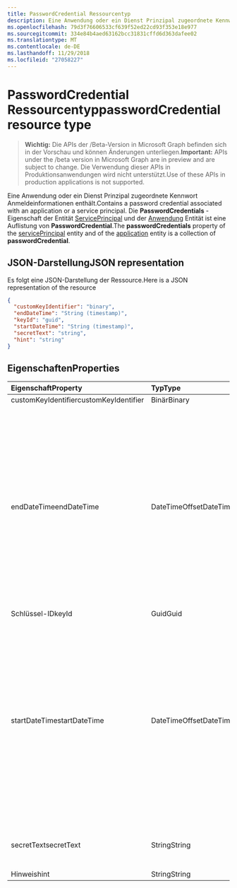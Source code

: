 ```yaml
---
title: PasswordCredential Ressourcentyp
description: Eine Anwendung oder ein Dienst Prinzipal zugeordnete Kennwort Anmeldeinformationen enthält. Die **PasswordCredentials** -Eigenschaft der Entität ServicePrincipal und der Anwendung Entität ist eine Auflistung von **PasswordCredential**.
ms.openlocfilehash: 79d3f76606533cf639f52ed22cd93f353e18e977
ms.sourcegitcommit: 334e84b4aed63162bcc31831cffd6d363dafee02
ms.translationtype: MT
ms.contentlocale: de-DE
ms.lasthandoff: 11/29/2018
ms.locfileid: "27058227"
---
```

# <a name="passwordcredential-resource-type"></a><span data-ttu-id="00849-104">PasswordCredential Ressourcentyp</span><span class="sxs-lookup"><span data-stu-id="00849-104">passwordCredential resource type</span></span>

> <span data-ttu-id="00849-105">**Wichtig:** Die APIs der /Beta-Version in Microsoft Graph befinden sich in der Vorschau und können Änderungen unterliegen.</span><span class="sxs-lookup"><span data-stu-id="00849-105">**Important:** APIs under the /beta version in Microsoft Graph are in preview and are subject to change.</span></span> <span data-ttu-id="00849-106">Die Verwendung dieser APIs in Produktionsanwendungen wird nicht unterstützt.</span><span class="sxs-lookup"><span data-stu-id="00849-106">Use of these APIs in production applications is not supported.</span></span>

<span data-ttu-id="00849-107">Eine Anwendung oder ein Dienst Prinzipal zugeordnete Kennwort Anmeldeinformationen enthält.</span><span class="sxs-lookup"><span data-stu-id="00849-107">Contains a password credential associated with an application or a service principal.</span></span> <span data-ttu-id="00849-108">Die **PasswordCredentials** -Eigenschaft der Entität [ServicePrincipal](serviceprincipal.md) und der [Anwendung](application.md) Entität ist eine Auflistung von **PasswordCredential**.</span><span class="sxs-lookup"><span data-stu-id="00849-108">The **passwordCredentials** property of the [servicePrincipal](serviceprincipal.md) entity and of the [application](application.md) entity is a collection of **passwordCredential**.</span></span>


## <a name="json-representation"></a><span data-ttu-id="00849-109">JSON-Darstellung</span><span class="sxs-lookup"><span data-stu-id="00849-109">JSON representation</span></span>

<span data-ttu-id="00849-110">Es folgt eine JSON-Darstellung der Ressource.</span><span class="sxs-lookup"><span data-stu-id="00849-110">Here is a JSON representation of the resource</span></span>

<!-- {
  "blockType": "resource",
  "optionalProperties": [

  ],
  "@odata.type": "microsoft.graph.passwordCredential"
}-->

```json
{
  "customKeyIdentifier": "binary",
  "endDateTime": "String (timestamp)",
  "keyId": "guid",
  "startDateTime": "String (timestamp)",
  "secretText": "string",
  "hint": "string"
}

```
## <a name="properties"></a><span data-ttu-id="00849-111">Eigenschaften</span><span class="sxs-lookup"><span data-stu-id="00849-111">Properties</span></span>
| <span data-ttu-id="00849-112">Eigenschaft</span><span class="sxs-lookup"><span data-stu-id="00849-112">Property</span></span>     | <span data-ttu-id="00849-113">Typ</span><span class="sxs-lookup"><span data-stu-id="00849-113">Type</span></span>   |<span data-ttu-id="00849-114">Beschreibung</span><span class="sxs-lookup"><span data-stu-id="00849-114">Description</span></span>|
|:---------------|:--------|:----------|
|<span data-ttu-id="00849-115">customKeyIdentifier</span><span class="sxs-lookup"><span data-stu-id="00849-115">customKeyIdentifier</span></span>|<span data-ttu-id="00849-116">Binär</span><span class="sxs-lookup"><span data-stu-id="00849-116">Binary</span></span>|            |
|<span data-ttu-id="00849-117">endDateTime</span><span class="sxs-lookup"><span data-stu-id="00849-117">endDateTime</span></span>|<span data-ttu-id="00849-118">DateTimeOffset</span><span class="sxs-lookup"><span data-stu-id="00849-118">DateTimeOffset</span></span>|<span data-ttu-id="00849-119">Datum und Uhrzeit, an dem das Kennwort läuft ab. Der Zeitstempeltyp stellt Informationen zum Datum und Uhrzeit mit ISO 8601-Format dar und ist immer in UTC-Zeit.</span><span class="sxs-lookup"><span data-stu-id="00849-119">The date and time at which the password expires.The Timestamp type represents date and time information using ISO 8601 format and is always in UTC time.</span></span> <span data-ttu-id="00849-120">Mitternacht UTC-Zeit am 1. Januar 2014 würde z. B. wie folgt aussehen: `'2014-01-01T00:00:00Z'`</span><span class="sxs-lookup"><span data-stu-id="00849-120">For example, midnight UTC on Jan 1, 2014 would look like this: `'2014-01-01T00:00:00Z'`</span></span>|
|<span data-ttu-id="00849-121">Schlüssel-ID</span><span class="sxs-lookup"><span data-stu-id="00849-121">keyId</span></span>|<span data-ttu-id="00849-122">Guid</span><span class="sxs-lookup"><span data-stu-id="00849-122">Guid</span></span>|            |
|<span data-ttu-id="00849-123">startDateTime</span><span class="sxs-lookup"><span data-stu-id="00849-123">startDateTime</span></span>|<span data-ttu-id="00849-124">DateTimeOffset</span><span class="sxs-lookup"><span data-stu-id="00849-124">DateTimeOffset</span></span>|<span data-ttu-id="00849-125">Datum und Uhrzeit, an dem das Kennwort gültig ist. Der Zeitstempeltyp stellt Informationen zum Datum und Uhrzeit mit ISO 8601-Format dar und ist immer in UTC-Zeit.</span><span class="sxs-lookup"><span data-stu-id="00849-125">The date and time at which the password becomes valid.The Timestamp type represents date and time information using ISO 8601 format and is always in UTC time.</span></span> <span data-ttu-id="00849-126">Mitternacht UTC-Zeit am 1. Januar 2014 würde z. B. wie folgt aussehen: `'2014-01-01T00:00:00Z'`</span><span class="sxs-lookup"><span data-stu-id="00849-126">For example, midnight UTC on Jan 1, 2014 would look like this: `'2014-01-01T00:00:00Z'`</span></span>|
|<span data-ttu-id="00849-127">secretText</span><span class="sxs-lookup"><span data-stu-id="00849-127">secretText</span></span>|<span data-ttu-id="00849-128">String</span><span class="sxs-lookup"><span data-stu-id="00849-128">String</span></span>| <span data-ttu-id="00849-129">Die Kennwörter müssen 16-64 Zeichen lang sein.</span><span class="sxs-lookup"><span data-stu-id="00849-129">The passwords must be 16-64 characters in length</span></span> |
|<span data-ttu-id="00849-130">Hinweis</span><span class="sxs-lookup"><span data-stu-id="00849-130">hint</span></span>|<span data-ttu-id="00849-131">String</span><span class="sxs-lookup"><span data-stu-id="00849-131">String</span></span>|  |

<!-- uuid: 8fcb5dbc-d5aa-4681-8e31-b001d5168d79
2015-10-25 14:57:30 UTC -->
<!-- {
  "type": "#page.annotation",
  "description": "passwordCredential resource",
  "keywords": "",
  "section": "documentation",
  "tocPath": ""
}-->
